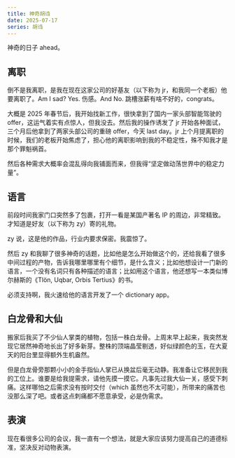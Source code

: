 ```yaml
---
title: 神奇胡诌
date: 2025-07-17
series: 胡诌
---
```


神奇的日子 ahead。

## 离职

倒不是我离职，是我在现在这家公司的好基友（以下称为 jr，和我同一个老板）他要离职了。Am I sad? Yes. 伤感。And No. 跳槽涨薪有啥不好的，congrats。

大概是 2025 年春节后，我开始找新工作，很快拿到了国内一家头部智能驾驶的 offer，这运气着实有点惊人，但我没去。然后我的操作诱发了 jr 开始各种面试，三个月后他拿到了两家头部公司的重磅 offer，今天 last day。jr 上个月提离职的时候，我们的老板开始焦虑了，担心他的离职影响到我的不稳定性，殊不知我才是那个罪魁祸首。

然后各种需求大概率会混乱得向我铺面而来，但我得“坚定做动荡世界中的稳定力量”。

## 语言

前段时间我家门口突然多了包裹，打开一看是某国产著名 IP 的周边，非常精致。才知道是好友（以下称为 zy）寄的礼物。

zy 说，这是他的作品，行业内要求保密。我震惊了。

然后 zy 和我聊了很多神奇的话题，比如他是怎么开始做这个的，还给我看了很多中间过程的产物，告诉我哪里哪里有个细节，是什么含义；比如他想设计一门新的语言，一个没有名词只有各种描述的语言；比如用这个语言，他还想写一本类似博尔赫斯的《Tlön, Uqbar, Orbis Tertius》的书。

必须支持啊，我火速给他的语言开发了一个 dictionary app。

## 白龙骨和大仙

搬家后我买了不少仙人掌类的植物，包括一株白龙骨。上周末早上起来，我突然发现它居然神奇地长出了好多新芽。整株的顶端晶莹剔透，好似绿颜色的玉，在大夏天的阳台里显得额外生机盎然。

但是白龙骨旁那颗小小的金手指仙人掌已从换盆后毫无动静。我准备让它移民到我的工位上。谁要是给我提需求，请他先摸一摸它。凡事先过我大仙一关，感受下刺痛。这样哪怕之后需求没有按时交付（which 虽然也不太可能），所带来的痛苦也没那么深了吧。或者这点刺痛都不愿意承受，必是伪需求。

## 表演

现在看很多公司的会议，我一直有一个想法，就是大家应该努力提高自己的道德标准，坚决反对动物表演。
